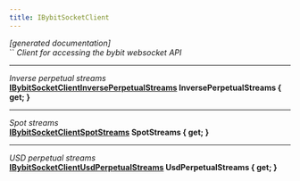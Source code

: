 ```yaml
---
title: IBybitSocketClient
---
```

*[generated documentation]*  
``
*Client for accessing the bybit websocket API*
  
***
*Inverse perpetual streams*  
**[IBybitSocketClientInversePerpetualStreams](https://github.com/JKorf/Bybit.Net/wiki/IBybitSocketClientInversePerpetualStreams) InversePerpetualStreams { get; }**  
***
*Spot streams*  
**[IBybitSocketClientSpotStreams](https://github.com/JKorf/Bybit.Net/wiki/IBybitSocketClientSpotStreams) SpotStreams { get; }**  
***
*USD perpetual streams*  
**[IBybitSocketClientUsdPerpetualStreams](https://github.com/JKorf/Bybit.Net/wiki/IBybitSocketClientUsdPerpetualStreams) UsdPerpetualStreams { get; }**  
